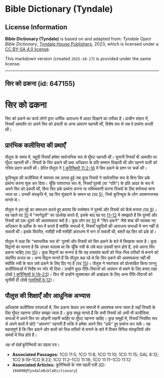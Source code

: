# Bible Dictionary (Tyndale)

## License Information

**Bible Dictionary (Tyndale)** is based on and adapted from: _Tyndale Open Bible Dictionary_, [Tyndale House Publishers](https://tyndaleopenresources.com/), 2023, which is licensed under a [CC BY-SA 4.0 license](https://creativecommons.org/licenses/by-sa/4.0/legalcode.en).

This markdown version (created `2025-10-17`) is provided under the same license.



--------------------------------

## सिर को ढकना (id: 647155)

सिर को ढकना
===========

सिर को ढकने का कार्य लोगों द्वारा धार्मिक आराधना में आदर दिखाने का तरीका है। प्राचीन संसार में, स्त्रियाँ आमतौर पर अपने सिर को ढंकती या अन्य आवरण पहनती थीं, विशेष रूप से जब वे प्रार्थना करती थीं।

प्रारंभिक कलीसिया की प्रथाएँ
----------------------------

पौलुस के समय में, यहूदी स्त्रियाँ हमेशा सार्वजनिक रूप से घूँघट पहनती थीं। यूनानी स्त्रियाँ भी आमतौर पर घूँघट पहनती थीं। स्त्रियों के सिर ढकने की प्रथा अधिकार के प्रति सम्मान दिखाती थी और पहनने वाली को गरिमा प्रदान करती थी। प्रेरित पौलुस ने [1 कुरिन्थियों 11:2–16](https://ref.ly/1Cor11:2-1Cor11:16) में सिर ढकने के प्रश्न पर चर्चा की।

कुरिन्थुस की कलीसिया में समस्या तब उत्पन्न हुई जब कुछ स्त्रियों ने सार्वजनिक रूप से बिना सिर ढके प्रार्थना करना शुरू कर दिया। चूँकि परंपरागत रूप से, स्त्रियाँ पुरुषों (या "पति") के प्रति आदर के रूप में अपने सिर को ढकती थीं, बिना सिर ढके प्रार्थना करना या भविष्यवाणी करना स्त्रियों के लिए शर्मनाक माना जाता था। उनकी संस्कृति में, यह सिर मुंडवाने के समान था (पद [5](https://ref.ly/1Cor11:5)), जिसे कुरिन्थुस के लोग अपमानजनक मानते थे।

पौलुस ने इस मुद्दे का समाधान करते हुए बताया कि परमेश्वर ने पुरुषों और स्त्रियों को कैसे बनाया (पद [8](https://ref.ly/1Cor11:8))। वह पहले पद [10](https://ref.ly/1Cor11:10) में "स्वर्गदूतों" का उल्लेख करते हैं, इसके बाद वह पद [11–12](https://ref.ly/1Cor11:11-1Cor11:12) में समझाते हैं कि पुरुषों और स्त्रियों को एक\-दूसरे की आवश्यकता क्यों है। कुछ लोग पद [10](https://ref.ly/1Cor11:10) में "सिर ढकने" जैसे शब्द की व्याख्या नए अधिकार के प्रतीक के रूप में करते हैं क्योंकि सभाओं में, स्त्रियाँ यहूदियों की आराधना सभाओं में भाग नहीं ले सकती थीं। इसके विपरीत, मसीही स्त्री मसीही आराधना में भाग ले सकती थी, बशर्ते वह सिर को ढके हो।

पौलुस ने कहा कि "स्वाभाविक रूप से" पुरुषों और स्त्रियों को सिर ढकने के बारे में सिखाया जाता है। कुछ विद्वानों का मानना है कि उनका मतलब था कि चूँकि स्त्री के लंबे बाल उसकी शान होते हैं, उसे अपना सिर ढकना चाहिए (पद [15](https://ref.ly/1Cor11:15))। कुछ विद्वानों का मानना है कि यह वाक्यांश बालों को भिन्न\-भिन्न तरीकों से बनाने को संदर्भित करता था। अन्य विद्वान मानते हैं कि पौलुस कह रहे थे कि सिर ढकने की आवश्यकता नहीं थी क्योंकि स्त्री के बाल उसे ढकने के लिए दिए गए हैं (पद [15](https://ref.ly/1Cor11:15))। पौलुस ने स्वतंत्रता को प्रोत्साहित किया परन्तु कलीसियाओं में निर्देश पर जोर भी दिया। उन्होंने कुछ रीति\-रिवाजों को अपमान से बचने के लिए बनाए रखा (देखें [1 कुरिन्थियों 9:19–23](https://ref.ly/1Cor9:19-1Cor9:23))। फिर भी उन्होंने सुसमाचार की अखंडता के लिए अन्य रीति\-रिवाजों को चुनौती दी (देखें [गलातियों 6:12](https://ref.ly/Gal6:12))।

पौलुस की शिक्षाएँ और आधुनिक अभ्यास
----------------------------------

अधिकांश कलीसिया परंपराओं में, सिर ढकना केवल उन समाजों में आवश्यक माना जाता है जहाँ स्त्रियों के लिए घूँघट पहनना उचित समझा जाता है। कुछ समूह मानते हैं कि सभी स्त्रियों को अभी भी कलीसिया सभाओं में अपने सिर पर ओड़नी रखनी चाहिए या घूँघट पहनना चाहिए। कुछ समूहों में, स्त्रियाँ नियमित रूप से अपने बालों में छोटे "आवरण" पहनती हैं ताकि वे हमेशा अपने सिर "ढके" हुए प्रार्थना कर सकें। यह महत्वपूर्ण है कि सिर ढकने और बालों को भिन्न तरीकों से बनाने के बारे में विचार विभिन्न संस्कृतियों और समयों में भिन्न होते हैं।

*यह भी देखें*  कुरिन्थियों का पहला पत्र।

* **Associated Passages:** 1CO 11:5; 1CO 11:8; 1CO 11:10; 1CO 11:15; GAL 6:12; 1CO 9:19–1CO 9:23; 1CO 11:2–1CO 11:16; 1CO 11:11–1CO 11:12
* **Associated Articles:** कुरिन्थियों के नाम पहली पत्री (ID: `184890@TyndaleBibleDictionary`)

